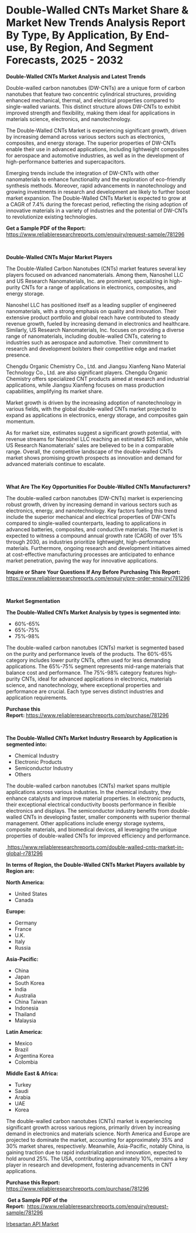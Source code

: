 <p><h1>Double-Walled CNTs Market Share & Market New Trends Analysis Report By Type, By Application, By End-use, By Region, And Segment Forecasts, 2025 - 2032</h1></p><p><strong>Double-Walled CNTs Market Analysis and Latest Trends</strong></p>
<p><p>Double-walled carbon nanotubes (DW-CNTs) are a unique form of carbon nanotubes that feature two concentric cylindrical structures, providing enhanced mechanical, thermal, and electrical properties compared to single-walled variants. This distinct structure allows DW-CNTs to exhibit improved strength and flexibility, making them ideal for applications in materials science, electronics, and nanotechnology.</p><p>The Double-Walled CNTs Market is experiencing significant growth, driven by increasing demand across various sectors such as electronics, composites, and energy storage. The superior properties of DW-CNTs enable their use in advanced applications, including lightweight composites for aerospace and automotive industries, as well as in the development of high-performance batteries and supercapacitors. </p><p>Emerging trends include the integration of DW-CNTs with other nanomaterials to enhance functionality and the exploration of eco-friendly synthesis methods. Moreover, rapid advancements in nanotechnology and growing investments in research and development are likely to further boost market expansion. The Double-Walled CNTs Market is expected to grow at a CAGR of 7.4% during the forecast period, reflecting the rising adoption of innovative materials in a variety of industries and the potential of DW-CNTs to revolutionize existing technologies.</p></p>
<p><strong>Get a Sample PDF of the Report:&nbsp;</strong> <a href="https://www.reliableresearchreports.com/enquiry/request-sample/781296?utm_campaign=2030&utm_medium=2&utm_source=Github&utm_content=ia&utm_term=26032025&utm_id=double-walled-cnts">https://www.reliableresearchreports.com/enquiry/request-sample/781296</a></p>
<p>&nbsp;</p>
<p><strong>Double-Walled CNTs Major Market Players</strong></p>
<p><p>The Double-Walled Carbon Nanotubes (CNTs) market features several key players focused on advanced nanomaterials. Among them, Nanoshel LLC and US Research Nanomaterials, Inc. are prominent, specializing in high-purity CNTs for a range of applications in electronics, composites, and energy storage. </p><p>Nanoshel LLC has positioned itself as a leading supplier of engineered nanomaterials, with a strong emphasis on quality and innovation. Their extensive product portfolio and global reach have contributed to steady revenue growth, fueled by increasing demand in electronics and healthcare. Similarly, US Research Nanomaterials, Inc. focuses on providing a diverse range of nanomaterials, including double-walled CNTs, catering to industries such as aerospace and automotive. Their commitment to research and development bolsters their competitive edge and market presence.</p><p>Chengdu Organic Chemistry Co., Ltd. and Jiangsu Xianfeng Nano Material Technology Co., Ltd. are also significant players. Chengdu Organic Chemistry offers specialized CNT products aimed at research and industrial applications, while Jiangsu Xianfeng focuses on mass production capabilities, amplifying its market share.</p><p>Market growth is driven by the increasing adoption of nanotechnology in various fields, with the global double-walled CNTs market projected to expand as applications in electronics, energy storage, and composites gain momentum.</p><p>As for market size, estimates suggest a significant growth potential, with revenue streams for Nanoshel LLC reaching an estimated $25 million, while US Research Nanomaterials' sales are believed to be in a comparable range. Overall, the competitive landscape of the double-walled CNTs market shows promising growth prospects as innovation and demand for advanced materials continue to escalate.</p></p>
<p>&nbsp;</p>
<p><strong>What Are The Key Opportunities For Double-Walled CNTs Manufacturers?</strong></p>
<p><p>The double-walled carbon nanotubes (DW-CNTs) market is experiencing robust growth, driven by increasing demand in various sectors such as electronics, energy, and nanotechnology. Key factors fueling this trend include the superior mechanical and electrical properties of DW-CNTs compared to single-walled counterparts, leading to applications in advanced batteries, composites, and conductive materials. The market is expected to witness a compound annual growth rate (CAGR) of over 15% through 2030, as industries prioritize lightweight, high-performance materials. Furthermore, ongoing research and development initiatives aimed at cost-effective manufacturing processes are anticipated to enhance market penetration, paving the way for innovative applications.</p></p>
<p><strong>Inquire or Share Your Questions If Any Before Purchasing This Report:</strong> <a href="https://www.reliableresearchreports.com/enquiry/pre-order-enquiry/781296?utm_campaign=2030&utm_medium=2&utm_source=Github&utm_content=ia&utm_term=26032025&utm_id=double-walled-cnts">https://www.reliableresearchreports.com/enquiry/pre-order-enquiry/781296</a></p>
<p>&nbsp;</p>
<p><strong>Market Segmentation</strong></p>
<p><strong>The Double-Walled CNTs Market Analysis by types is segmented into:</strong></p>
<p><ul><li>60%-65%</li><li>65%-75%</li><li>75%-98%</li></ul></p>
<p><p>The double-walled carbon nanotubes (CNTs) market is segmented based on the purity and performance levels of the products. The 60%-65% category includes lower purity CNTs, often used for less demanding applications. The 65%-75% segment represents mid-range materials that balance cost and performance. The 75%-98% category features high-purity CNTs, ideal for advanced applications in electronics, materials science, and nanotechnology, where exceptional properties and performance are crucial. Each type serves distinct industries and application requirements.</p></p>
<p><strong>Purchase this Report:&nbsp;</strong><a href="https://www.reliableresearchreports.com/purchase/781296?utm_campaign=2030&utm_medium=2&utm_source=Github&utm_content=ia&utm_term=26032025&utm_id=double-walled-cnts">https://www.reliableresearchreports.com/purchase/781296</a></p>
<p>&nbsp;</p>
<p><strong>The Double-Walled CNTs Market Industry Research by Application is segmented into:</strong></p>
<p><ul><li>Chemical Industry</li><li>Electronic Products</li><li>Semiconductor Industry</li><li>Others</li></ul></p>
<p><p>The double-walled carbon nanotubes (CNTs) market spans multiple applications across various industries. In the chemical industry, they enhance catalysts and improve material properties. In electronic products, their exceptional electrical conductivity boosts performance in flexible electronics and displays. The semiconductor industry benefits from double-walled CNTs in developing faster, smaller components with superior thermal management. Other applications include energy storage systems, composite materials, and biomedical devices, all leveraging the unique properties of double-walled CNTs for improved efficiency and performance.</p></p>
<p><a href="https://www.reliableresearchreports.com/double-walled-cnts-market-in-global-r781296?utm_campaign=2030&utm_medium=2&utm_source=Github&utm_content=ia&utm_term=26032025&utm_id=double-walled-cnts">&nbsp;https://www.reliableresearchreports.com/double-walled-cnts-market-in-global-r781296</a></p>
<p><strong>In terms of Region, the Double-Walled CNTs Market Players available by Region are:</strong></p>
<p>
    <p> <strong> North America: </strong>
        <ul>
            <li>United States</li>
            <li>Canada</li>
        </ul>
        </p> 
    <p> <strong> Europe: </strong>
        <ul>
            <li>Germany</li>
            <li>France</li>
            <li>U.K.</li>
            <li>Italy</li>
            <li>Russia</li>
        </ul>
        </p> 
    <p> <strong> Asia-Pacific: </strong>
        <ul>
            <li>China</li>
            <li>Japan</li>
            <li>South Korea</li>
            <li>India</li>
            <li>Australia</li>
            <li>China Taiwan</li>
            <li>Indonesia</li>
            <li>Thailand</li>
            <li>Malaysia</li>
        </ul>
        </p> 
    <p> <strong> Latin America: </strong>
        <ul>
            <li>Mexico</li>
            <li>Brazil</li>
            <li>Argentina Korea</li>
            <li>Colombia</li>
        </ul>
        </p> 
    <p> <strong> Middle East & Africa: </strong>
        <ul>
            <li>Turkey</li>
            <li>Saudi</li>
            <li>Arabia</li>
            <li>UAE</li>
            <li>Korea</li>
        </ul>
    </p>
    </p>
<p><p>The double-walled carbon nanotubes (CNTs) market is experiencing significant growth across various regions, primarily driven by increasing demand in electronics and materials science. North America and Europe are projected to dominate the market, accounting for approximately 35% and 30% market shares, respectively. Meanwhile, Asia-Pacific, notably China, is gaining traction due to rapid industrialization and innovation, expected to hold around 25%. The USA, contributing approximately 10%, remains a key player in research and development, fostering advancements in CNT applications.</p></p>
<p><strong>Purchase this Report: </strong><a href="https://www.reliableresearchreports.com/purchase/781296?utm_campaign=2030&utm_medium=2&utm_source=Github&utm_content=ia&utm_term=26032025&utm_id=double-walled-cnts">https://www.reliableresearchreports.com/purchase/781296</a></p>
<p>&nbsp;<strong>Get a Sample PDF of the Report:&nbsp;&nbsp;</strong><a href="https://www.reliableresearchreports.com/enquiry/request-sample/781296?utm_campaign=2030&utm_medium=2&utm_source=Github&utm_content=ia&utm_term=26032025&utm_id=double-walled-cnts">https://www.reliableresearchreports.com/enquiry/request-sample/781296</a></p>
<p><strong></strong></p>
<p><p><a href="https://github.com/angelajermaine/Market-Research-Report-List-6/blob/main/irbesartan-api-market.md?utm_campaign=2030&utm_medium=2&utm_source=Github&utm_content=ia&utm_term=26032025&utm_id=double-walled-cnts">Irbesartan API Market</a></p></p>